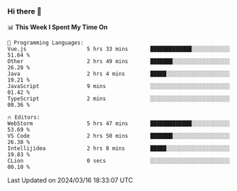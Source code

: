 ### Hi there 👋

<!--
**asdf12303116/asdf12303116** is a ✨ _special_ ✨ repository because its `README.md` (this file) appears on your GitHub profile.

Here are some ideas to get you started:

- 🔭 I’m currently working on ...
- 🌱 I’m currently learning ...
- 👯 I’m looking to collaborate on ...
- 🤔 I’m looking for help with ...
- 💬 Ask me about ...
- 📫 How to reach me: ...
- 😄 Pronouns: ...
- ⚡ Fun fact: ...
-->

<!--START_SECTION:waka-->
📊 **This Week I Spent My Time On** 

```text
💬 Programming Languages: 
Vue.js                   5 hrs 33 mins       █████████████░░░░░░░░░░░░   51.64 % 
Other                    2 hrs 49 mins       ███████░░░░░░░░░░░░░░░░░░   26.28 % 
Java                     2 hrs 4 mins        █████░░░░░░░░░░░░░░░░░░░░   19.21 % 
JavaScript               9 mins              ░░░░░░░░░░░░░░░░░░░░░░░░░   01.42 % 
TypeScript               2 mins              ░░░░░░░░░░░░░░░░░░░░░░░░░   00.36 % 

🔥 Editors: 
WebStorm                 5 hrs 47 mins       █████████████░░░░░░░░░░░░   53.69 % 
VS Code                  2 hrs 50 mins       ███████░░░░░░░░░░░░░░░░░░   26.38 % 
Intellijidea             2 hrs 8 mins        █████░░░░░░░░░░░░░░░░░░░░   19.83 % 
CLion                    0 secs              ░░░░░░░░░░░░░░░░░░░░░░░░░   00.10 % 
```


 Last Updated on 2024/03/16 18:33:07 UTC
<!--END_SECTION:waka-->
